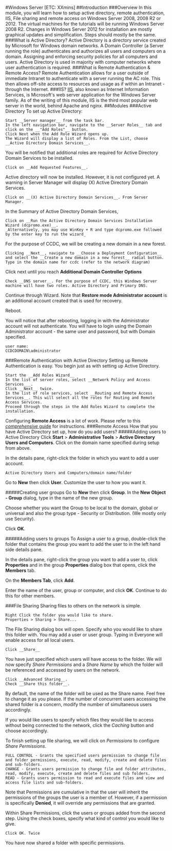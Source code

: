 #Windows Server [ETC: XXmins]
##Introduction
###Overview
In this module, you will learn how to setup active directory, remote authentication, IIS, File sharing and remote access on Windows Server 2008, 2008 R2 or 2012. The virtual machines for the tutorials will be running Windows Server 2008 R2. Changes in Windows Server 2012 for installation are mostly graphical updates and simplification. Steps should mostly be the same. 
###What is Active Directory?
Active Directory is a directory service created by Microsoft for Windows domain networks. A Domain Controller (a Server running the role) authenticates and authorizes all users and computers on a domain. Assigning and enforcing security policies for all computers and users. Active Directory is used in majority with computer networks where user authentication is required.
###What is Remote Authentication & Remote Access? 
Remote Authentication allows for a user outside of immediate Intranet to authenticate with a server running the AC role. This then allows off-site access to resources and usage as if within an Intranet - through the Internet.
###IIS?
[IIS](http://www.iis.net/learn), also known as Internet Information Services, is Microsoft's web server application for the Windows Server family. As of the writing of this module, IIS is the third most popular web server in the world, behind Apache and nginx. 
##Modules
###Active Directory
To set up Active Directory:
~~~
Start __Server manager__ from the task bar. 
In the left navigation bar, navigate to the __Server Roles__ tab and click on the __"Add Roles"__ button.
Click Next when the Add Role Wizard opens up.
The Wizard will display a list of Roles. From the List, choose __Active Directory Domain Services__.
~~~
You will be notified that additional roles are required for Active Directory Domain Services to be installed. 
~~~
Click on __Add Requested Features__.
~~~
Active directory will now be installed. However, it is not configured yet. A warning in Server Manager will display (X) Active Directory Domain Services. 
~~~
Click on __(X) Active Directory Domain Services__. From Server Manager.
~~~
In the Summary of Active Directory Domain Services,
~~~
Click on __Run the Active Directory Domain Services Installation Wizard (dcpromo.exe)__.
_Alternatively, you may use WinKey + R and type dcpromo.exe followed by the enter key to run the wizard_
~~~
For the purpose of CCDC, we will be creating a new domain in a new forest.
~~~
Clicking __Next__, navigate to __Choose a Deployment Configuration__ and select the __Create a new domain in a new forest__ radial button.
Type in the domain name for ccdc (refer to the network diagram)
~~~
Click next until you reach __Additional Domain Controller Options__
~~~
Check __DNS server__. For the purpose of CCDC, this Windows Server machine will have two roles. Active Directory and Primary DNS.
~~~
Continue through Wizard. Note that __Restore mode Administrator account__ is an additional account created that is used for recovery.

Reboot.

You will notice that after rebooting, logging in with the Administrator account will not authenticate.
You will have to login using the Domain Administrator account - the same user and password, but with Domain specified.
~~~
user name:
CCDCDOMAIN\administrator
~~~
###Remote Authentication with Active Directory
Setting up Remote Authentication is easy. You begin just as with setting up Active Directory.
~~~
Start the __Add Roles Wizard__
In the list of server roles, select __Network Policy and Access Services___.
Click __Next__ twice.
In the list of role services, select __Routing and Remote Access Services__. This will select all the roles for Routing and Remote Access Services.
Proceed through the steps in the Add Roles Wizard to complete the installation.
~~~
Configuring __Remote Access__ is a lot of work. Please refer to this [_comprehensive_ guide](http://www.buchatech.com/2010/06/how-to-setup-vpn-access-on-server-2008/) for instructions.
###Remote Access
How that you have Active Directory set up, how do you add users?
#####Adding users to Active Directory
Click __Start__ > __Administrative Tools__ > __Active Directory Users and Computers__.
Click on the domain name specified during setup from above.

In the details pane, right-click the folder in which you want to add a user account.
~~~
Active Directory Users and Computers/domain name/folder
~~~
Go to __New__ then click __User__.
Customize the user to how you want it.

#####Creating user groups 
Go to __New__ then click __Group__.
In the __New Object - Group__ dialog, type in the name of the new group.

Choose whether you want the Group to be local to the domain, global or universal and also the group type - Security or Distribution. (We mostly only use Security).

Click __OK__.

#####Adding users to groups 
To Assign a user to a group, double-click the folder that contains the group you want to add the user to in the left hand side details pane.

In the details pane, right-click the group you want to add a user to, click __Properties__ and in the group __Properties__ dialog box that opens, click the __Members__ tab.

On the __Members Tab__, click __Add__.

Enter the name of the user, group or computer, and click __OK__.
Continue to do this for other members.

###File Sharing
Sharing files to others on the network is simple.
~~~
Right Click the folder you would like to share.
Properties > Sharing > Share...
~~~
The File Sharing dialog box will open. Specify who you would like to share this folder with. You may add a user or user group. Typing in Everyone will enable access for all local users. 
~~~
Click __Share__
~~~
You have just specified which users will have access to the folder. We will now specify _Share Permissions_ and a _Share Name_ by which the folder will be referenced and accessed by users on the network.
~~~
Click __Advanced Sharing__.
Check __Share this folder__.
~~~
By default, the name of the folder will be used as the Share name. Feel free to change it as you please.
If the number of concurrent users accessing the shared folder is a concern, modify the number of simultaneous users accordingly.

If you would like users to specify which files they would like to access without being connected to the network, click the _Caching_ button and choose accordingly.

To finish setting up file sharing, we will click on _Permissions_ to configure _Share Permissions_.
~~~
FULL CONTROL - Grants the specified users permission to change file and folder permissions, execute, read, modify, create and delete files and sub-folders.
CHANGE - Grants users permission to change file and folder attributes, read, modify, execute, create and delete files and sub folders.
READ - Grants users permission to read and execute files and view and access file lists and sub-folders.
~~~
Note that Permissions are cumulative in that the user will inherit the permissions of the groups the user is a member of. However, if a permission is specifically __Denied__, it will override any permissions that are granted.

Within Share Permissions, click the users or groups added from the second step.
Using the check boxes, specify what kind of control you would like to give.

~~~
Click OK. Twice
~~~
You have now shared a folder with specific permissions.
































